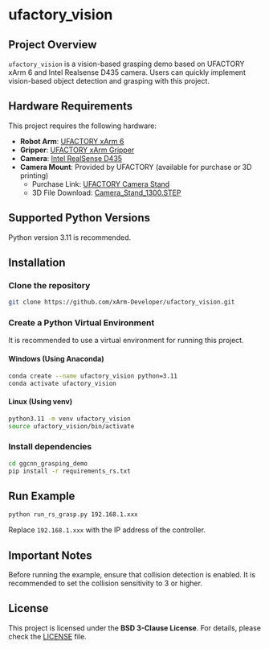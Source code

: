 # ufactory\_vision

## Project Overview

`ufactory_vision` is a vision-based grasping demo based on UFACTORY xArm 6 and Intel Realsense D435 camera. Users can quickly implement vision-based object detection and grasping with this project.

## Hardware Requirements

This project requires the following hardware:

- **Robot Arm**: [UFACTORY xArm 6](https://www.ufactory.cc/products/xarm)
- **Gripper**: [UFACTORY xArm Gripper](https://www.ufactory.cc/product-page/ufactory-xarm-gripper/)
- **Camera**: [Intel RealSense D435](https://www.intelrealsense.com/depth-camera-d435/)
- **Camera Mount**: Provided by UFACTORY (available for purchase or 3D printing)
  - Purchase Link: [UFACTORY Camera Stand](https://www.ufactory.cc/product-page/ufactory-xarm-camera-stand/)
  - 3D File Download: [Camera_Stand_1300.STEP](ufactory_vision/resources/camera_stand_3d/Camera_Stand_1300.STEP) 

## Supported Python Versions

Python version 3.11 is recommended.

## Installation

### Clone the repository

```bash
git clone https://github.com/xArm-Developer/ufactory_vision.git
```

### Create a Python Virtual Environment

It is recommended to use a virtual environment for running this project.

#### **Windows (Using Anaconda)**

```bash
conda create --name ufactory_vision python=3.11
conda activate ufactory_vision
```

#### **Linux (Using venv)**

```bash
python3.11 -m venv ufactory_vision
source ufactory_vision/bin/activate
```

### Install dependencies

```bash
cd ggcnn_grasping_demo
pip install -r requirements_rs.txt
```

## Run Example

```bash
python run_rs_grasp.py 192.168.1.xxx
```

Replace `192.168.1.xxx` with the IP address of the controller.

## Important Notes

Before running the example, ensure that collision detection is enabled. It is recommended to set the collision sensitivity to 3 or higher.

## License

This project is licensed under the **BSD 3-Clause License**. For details, please check the [LICENSE](LICENSE) file.

